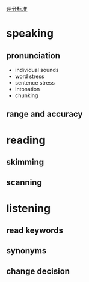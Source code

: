 [评分标准](https://www.chinaielts.org/guide/band_descriptors.shtml)

# speaking

## pronunciation

- individual sounds
- word stress
- sentence stress
- intonation
- chunking

## range and accuracy


# reading

## skimming

## scanning

# listening

## read keywords

## synonyms

## change decision

